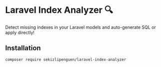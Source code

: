 # Laravel Index Analyzer 🔍

Detect missing indexes in your Laravel models and auto-generate SQL or apply directly!

## Installation

```bash
composer require sekizlipenguen/laravel-index-analyzer
